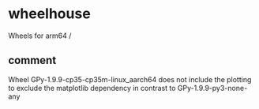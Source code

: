 # wheelhouse
Wheels for arm64 / 

## comment
Wheel GPy-1.9.9-cp35-cp35m-linux_aarch64 does not include the plotting to exclude the matplotlib dependency in contrast to GPy-1.9.9-py3-none-any
